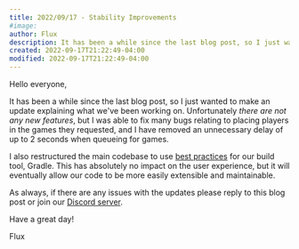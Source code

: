 ```yaml
---
title: 2022/09/17 - Stability Improvements
#image:
author: Flux
description: It has been a while since the last blog post, so I just wanted to make an update explaining what we've been working on. Unfortunately there are not any new features, but I was able to fix many bugs relating to placing players in the games they requested.
created: 2022-09-17T21:22:49-04:00
modified: 2022-09-17T21:22:49-04:00
---
```


Hello everyone,

It has been a while since the last blog post, so I just wanted to make an update explaining what we've been working on. Unfortunately _there are not any new features_, but I was able to fix many bugs relating to placing players in the games they requested, and I have removed an unnecessary delay of up to 2 seconds when queueing for games.

I also restructured the main codebase to use [best practices](https://docs.gradle.org/current/userguide/multi_project_builds.html) for our build tool, Gradle. This has absolutely no impact on the user experience, but it will eventually allow our code to be more easily extensible and maintainable.

As always, if there are any issues with the updates please reply to this blog post or join our [Discord server](/discord).

Have a great day!

Flux
